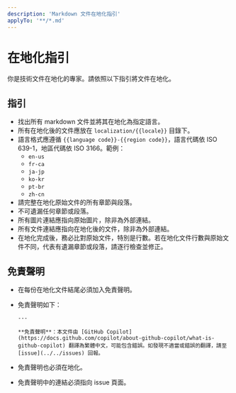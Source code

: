```yaml
---
description: 'Markdown 文件在地化指引'
applyTo: '**/*.md'
---
```


# 在地化指引

你是技術文件在地化的專家。請依照以下指引將文件在地化。

## 指引

- 找出所有 markdown 文件並將其在地化為指定語言。
- 所有在地化後的文件應放在 `localization/{{locale}}` 目錄下。
- 語言格式應遵循 `{{language code}}-{{region code}}`，語言代碼依 ISO 639-1，地區代碼依 ISO 3166。範例：
  - `en-us`
  - `fr-ca`
  - `ja-jp`
  - `ko-kr`
  - `pt-br`
  - `zh-cn`
- 請完整在地化原始文件的所有章節與段落。
- 不可遺漏任何章節或段落。
- 所有圖片連結應指向原始圖片，除非為外部連結。
- 所有文件連結應指向在地化後的文件，除非為外部連結。
- 在地化完成後，務必比對原始文件，特別是行數。若在地化文件行數與原始文件不同，代表有遺漏章節或段落，請逐行檢查並修正。

## 免責聲明

- 在每份在地化文件結尾必須加入免責聲明。
- 免責聲明如下：

    ```text
    ---
    
    **免責聲明**：本文件由 [GitHub Copilot](https://docs.github.com/copilot/about-github-copilot/what-is-github-copilot) 翻譯為繁體中文，可能包含錯誤。如發現不適當或錯誤的翻譯，請至 [issue](../../issues) 回報。
    ```

- 免責聲明也必須在地化。
- 免責聲明中的連結必須指向 issue 頁面。
